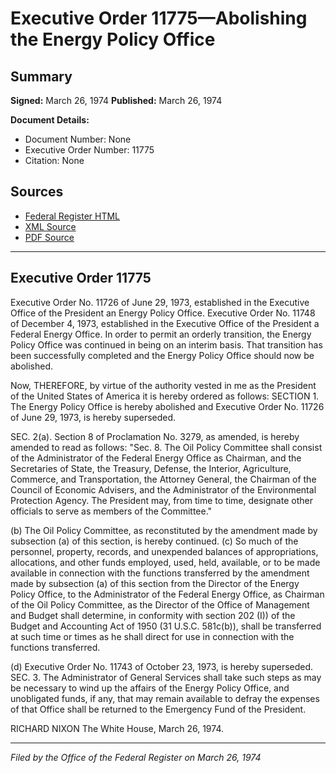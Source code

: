 # Executive Order 11775—Abolishing the Energy Policy Office

## Summary

**Signed:** March 26, 1974
**Published:** March 26, 1974

**Document Details:**
- Document Number: None
- Executive Order Number: 11775
- Citation: None

## Sources
- [Federal Register HTML](https://www.presidency.ucsb.edu/documents/executive-order-11775-abolishing-the-energy-policy-office)
- [XML Source](None)
- [PDF Source](None)

---

## Executive Order 11775

Executive Order No. 11726 of June 29, 1973, established in the Executive Office of the President an Energy Policy Office. Executive Order No. 11748 of December 4, 1973, established in the Executive Office of the President a Federal Energy Office. In order to permit an orderly transition, the Energy Policy Office was continued in being on an interim basis. That transition has been successfully completed and the Energy Policy Office should now be abolished.

Now, THEREFORE, by virtue of the authority vested in me as the President of the United States of America it is hereby ordered as follows:
SECTION 1. The Energy Policy Office is hereby abolished and Executive Order No. 11726 of June 29, 1973, is hereby superseded.

SEC. 2(a). Section 8 of Proclamation No. 3279, as amended, is hereby amended to read as follows:
"Sec. 8. The Oil Policy Committee shall consist of the Administrator of the Federal Energy Office as Chairman, and the Secretaries of State, the Treasury, Defense, the Interior, Agriculture, Commerce, and Transportation, the Attorney General, the Chairman of the Council of Economic Advisers, and the Administrator of the Environmental Protection Agency. The President may, from time to time, designate other officials to serve as members of the Committee."

(b) The Oil Policy Committee, as reconstituted by the amendment made by subsection (a) of this section, is hereby continued.
(c) So much of the personnel, property, records, and unexpended balances of appropriations, allocations, and other funds employed, used, held, available, or to be made available in connection with the functions transferred by the amendment made by subsection (a) of this section from the Director of the Energy Policy Office, to the Administrator of the Federal Energy Office, as Chairman of the Oil Policy Committee, as the Director of the Office of Management and Budget shall determine, in conformity with section 202 (I)) of the Budget and Accounting Act of 1950 (31 U.S.C. 581c(b)), shall be transferred at such time or times as he shall direct for use in connection with the functions transferred.

(d) Executive Order No. 11743 of October 23, 1973, is hereby superseded.
SEC. 3. The Administrator of General Services shall take such steps as may be necessary to wind up the affairs of the Energy Policy Office, and unobligated funds, if any, that may remain available to defray the expenses of that Office shall be returned to the Emergency Fund of the President.

RICHARD NIXON
The White House,
March 26, 1974.

---

*Filed by the Office of the Federal Register on March 26, 1974*
